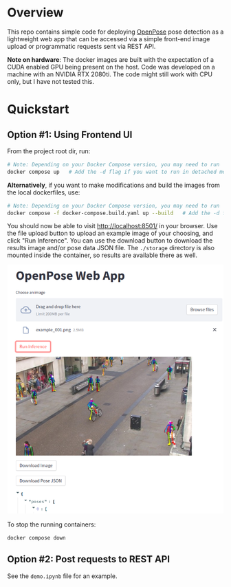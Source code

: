 # Overview

This repo contains simple code for deploying [OpenPose](https://github.com/CMU-Perceptual-Computing-Lab/openpose) pose 
detection as a lightweight web app that can be accessed via a simple front-end image upload or programmatic requests 
sent via REST API.

**Note on hardware**: The docker images are built with the expectation of a CUDA enabled GPU being present on the host.
Code was developed on a machine with an NVIDIA RTX 2080ti. The code might still work with CPU only, but I have
not tested this.

# Quickstart

## Option #1: Using Frontend UI

From the project root dir, run:

```bash
# Note: Depending on your Docker Compose version, you may need to run 'docker-compose' instead of 'docker compose'
docker compose up   # Add the -d flag if you want to run in detached mode
```

**Alternatively**, if you want to make modifications and build the images from the local dockerfiles, use:
```bash
# Note: Depending on your Docker Compose version, you may need to run 'docker-compose' instead of 'docker compose'
docker compose -f docker-compose.build.yaml up --build   # Add the -d flag if you want to run in detached mode
```

You should now be able to visit [http://localhost:8501/](http://localhost:8501/) in your browser. Use the file upload
button to upload an example image of your choosing, and click "Run Inference". You can use the download button to 
download the results image and/or pose data JSON file. The ```./storage``` directory is also mounted inside the
container, so results are available there as well.

![Alt text](/examples/frontend_ui.png?raw=true "Frontend UI Screenshot")

To stop the running containers:

```bash
docker compose down
```

## Option #2: Post requests to REST API

See the ```demo.ipynb``` file for an example.
